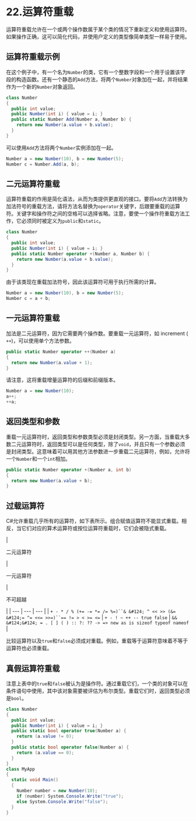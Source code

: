 # 22.运算符重载

运算符重载允许在一个或两个操作数属于某个类的情况下重新定义和使用运算符。如果操作正确，这可以简化代码，并使用户定义的类型像简单类型一样易于使用。

## 运算符重载示例

在这个例子中，有一个名为`Number`的类，它有一个整数字段和一个用于设置该字段的构造函数。还有一个静态的`Add`方法，将两个`Number`对象加在一起，并将结果作为一个新的`Number`对象返回。

```cs
class Number
{
  public int value;
  public Number(int i) { value = i; }
  public static Number Add(Number a, Number b) {
    return new Number(a.value + b.value);
  }
}

```

可以使用`Add`方法将两个`Number`实例添加在一起。

```cs
Number a = new Number(10), b = new Number(5);
Number c = Number.Add(a, b);

```

## 二元运算符重载

运算符重载的作用是简化语法，从而为类提供更直观的接口。要将`Add`方法转换为加法符号的重载方法，请将方法名替换为`operator`关键字，后跟要重载的运算符。关键字和操作符之间的空格可以选择省略。注意，要使一个操作符重载方法工作，它必须同时被定义为`public`和`static`。

```cs
class Number
{
  public int value;
  public Number(int i) { value = i; }
  public static Number operator +(Number a, Number b) {
    return new Number(a.value + b.value);
  }
}

```

由于该类现在重载加法符号，因此该运算符可用于执行所需的计算。

```cs
Number a = new Number(10), b = new Number(5);
Number c = a + b;

```

## 一元运算符重载

加法是二元运算符，因为它需要两个操作数。要重载一元运算符，如 increment ( `++`)，可以使用单个方法参数。

```cs
public static Number operator ++(Number a)
{
  return new Number(a.value + 1);
}

```

请注意，这将重载增量运算符的后缀和前缀版本。

```cs
Number a = new Number(10);
a++;
++a;

```

## 返回类型和参数

重载一元运算符时，返回类型和参数类型必须是封闭类型。另一方面，当重载大多数二元运算符时，返回类型可以是任何类型，除了`void`，并且只有一个参数必须是封闭类型。这意味着可以用其他方法参数进一步重载二元运算符，例如，允许将一个`Number`和一个`int`相加。

```cs
public static Number operator +(Number a, int b)
{
  return new Number(a.value + b);
}

```

## 过载运算符

C#允许重载几乎所有的运算符，如下表所示。组合赋值运算符不能显式重载。相反，当它们对应的算术运算符或按位运算符重载时，它们会被隐式重载。

<colgroup><col class="tcol1 align-left"> <col class="tcol2 align-left"> <col class="tcol3 align-left"></colgroup> 
| 

二元运算符

 | 

一元运算符

 | 

不可超越

 |
| --- | --- | --- |
| `+ - * / % (+= -= *= /= %=)``& &#124; ^ << >> (&= &#124;= ^= <<= >>=)``== != > < >= <=` | `+ - ! ~ ++ -- true false` | `&& &#124;&#124; = . [ ] ( ) :: ?: ?? -> => new as is sizeof typeof nameof` |

比较运算符以及`true`和`false`必须成对重载。例如，重载等于运算符意味着不等于运算符也必须重载。

## 真假运算符重载

注意上表中的`true`和`false`被认为是操作符。通过重载它们，一个类的对象可以在条件语句中使用，其中该对象需要被评估为布尔类型。重载它们时，返回类型必须是`bool`。

```cs
class Number
{
  public int value;
  public Number(int i) { value = i; }
  public static bool operator true(Number a) {
    return (a.value != 0);
  }
  public static bool operator false(Number a) {
    return (a.value == 0);
  }
}
class MyApp
{
  static void Main()
  {
    Number number = new Number(10);
    if (number) System.Console.Write("true");
    else System.Console.Write("false");
  }
}

```